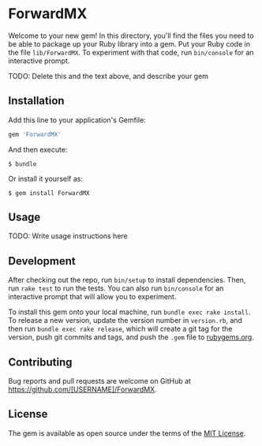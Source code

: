 # ForwardMX

Welcome to your new gem! In this directory, you'll find the files you need to be able to package up your Ruby library into a gem. Put your Ruby code in the file `lib/ForwardMX`. To experiment with that code, run `bin/console` for an interactive prompt.

TODO: Delete this and the text above, and describe your gem

## Installation

Add this line to your application's Gemfile:

```ruby
gem 'ForwardMX'
```

And then execute:

    $ bundle

Or install it yourself as:

    $ gem install ForwardMX

## Usage

TODO: Write usage instructions here

## Development

After checking out the repo, run `bin/setup` to install dependencies. Then, run `rake test` to run the tests. You can also run `bin/console` for an interactive prompt that will allow you to experiment.

To install this gem onto your local machine, run `bundle exec rake install`. To release a new version, update the version number in `version.rb`, and then run `bundle exec rake release`, which will create a git tag for the version, push git commits and tags, and push the `.gem` file to [rubygems.org](https://rubygems.org).

## Contributing

Bug reports and pull requests are welcome on GitHub at https://github.com/[USERNAME]/ForwardMX.


## License

The gem is available as open source under the terms of the [MIT License](http://opensource.org/licenses/MIT).

